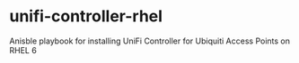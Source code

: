 unifi-controller-rhel
=====================

Anisble playbook for installing UniFi Controller for Ubiquiti Access Points on RHEL 6
